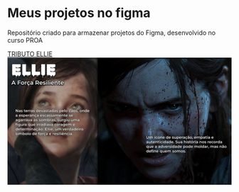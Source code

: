 # Meus projetos no figma
Repositório criado para armazenar projetos do Figma, desenvolvido no curso PROA

<a href="https://www.figma.com/file/JGBImGd8HM8ACVViCqs0bn/ELLIE-TRIBUTO?type=design&node-id=5%3A4&mode=design&t=LtnGWulCJkpGbn7W-1">TRIBUTO ELLIE</a>
<img src="Slide 16_9 - 1.png">

